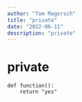 ```yaml
---
author: "Tom Magorsch"
title: "private"
date: "2022-06-11"
description: "private"
---
```




# private

```
def function():
    return "yes"
```
